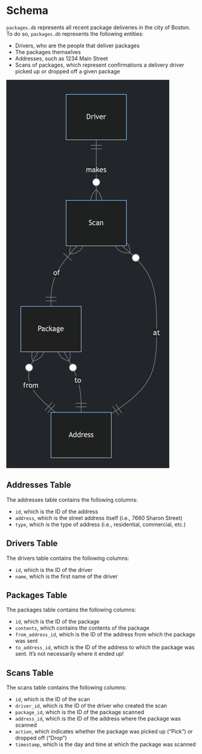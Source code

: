 # Schema 

`packages.db` represents all recent package deliveries in the city of Boston. To do so, `packages.db` represents the following entities:

- Drivers, who are the people that deliver packages
- The packages themselves
- Addresses, such as 1234 Main Street
- Scans of packages, which represent confirmations a delivery driver picked up or dropped off a given package

![ER Packages](../imgs/ER-Packages.png)

## Addresses Table

The addresses table contains the following columns:

- `id`, which is the ID of the address
- `address`, which is the street address itself (i.e., 7660 Sharon Street)
- `type`, which is the type of address (i.e., residential, commercial, etc.)

## Drivers Table

The drivers table contains the following columns:

- `id`, which is the ID of the driver
- `name`, which is the first name of the driver

## Packages Table

The packages table contains the following columns:

- `id`, which is the ID of the package
- `contents`, which contains the contents of the package
- `from_address_id`, which is the ID of the address from which the package was sent
- `to_address_id`, which is the ID of the address to which the package was sent. It’s not necessarily where it ended up!

## Scans Table

The scans table contains the following columns:

- `id`, which is the ID of the scan
- `driver_id`, which is the ID of the driver who created the scan
- `package_id`, which is the ID of the package scanned
- `address_id`, which is the ID of the address where the package was scanned
- `action`, which indicates whether the package was picked up (“Pick”) or dropped off (“Drop”)
- `timestamp`, which is the day and time at which the package was scanned
